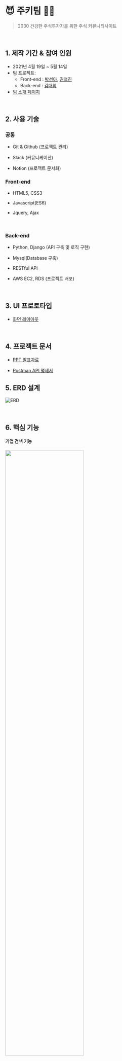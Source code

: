 # 😈 주키팀 👩‍💻

> 2030 건강한 주식투자자를 위한 주식 커뮤니티사이트

<br>

## 1. 제작 기간 & 참여 인원

- 2021년 4월 19일 ~ 5월 14일
- 팀 프로젝트:
  - Front-end : [박선아](https://github.com/seona926), [권철진](https://github.com/KwonCheulJin)
  - Back-end : [김대휘](https://github.com/kdh92417)
- [팀 소개 페이지](https://www.notion.so/90Factory-1c7c895ea0374b4bb5b91b8554cefe8e)

<br>

## 2. 사용 기술

### 공통

- Git & Github (프로젝트 관리)

- Slack (커뮤니케이션)

- Notion (프로젝트 문서화)

### Front-end

- HTML5, CSS3

- Javascript(ES6)

- Jquery, Ajax

<br>

### Back-end

- Python, Django (API 구축 및 로직 구현)

- Mysql(Database 구축)

- RESTful API

- AWS EC2, RDS (프로젝트 배포)

<br>

## 3. UI 프로토타입

- [화면 레이아웃](https://www.notion.so/abdd5342960c4d63b3c86dc6e5fed852?v=0a22cb5caf674527b4560435b2ca5d7e)

<br>

## 4. 프로젝트 문서

 - [PPT 발표자료](https://drive.google.com/file/d/1xgsuuzEtfIeLXrrkexgt9f2R_q62kwzP/view)

 - [Postman API 명세서](https://documenter.getpostman.com/view/11682851/TzJvex3F)

## 5. ERD 설계

![ERD](https://user-images.githubusercontent.com/58774316/116773854-43d6d800-aa93-11eb-9c42-b012ddd8b260.png)

<br>

## 6. 핵심 기능

#### 기업 검색 기능
<img src="https://user-images.githubusercontent.com/58774316/118206452-8211c580-b49d-11eb-980b-458e29f74785.gif" width=70%>

#### 회원가입
<img src="https://user-images.githubusercontent.com/58774316/118206463-8807a680-b49d-11eb-8c03-f0ebd8ec99ed.gif" width=70%>


#### 로그인 / 마이페이지
<img src="https://user-images.githubusercontent.com/58774316/118206443-7de5a800-b49d-11eb-9335-99783e586e9c.gif" width=70%>

#### 회원가입
<img src="https://user-images.githubusercontent.com/58774316/118206456-85a54c80-b49d-11eb-8b1a-d245f3f9902c.gif" width=70%>

<br>

## 7. 트러블 슈팅

<br>

## 8. 회고 / 느낀점

